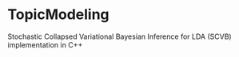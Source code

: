 TopicModeling
=============

Stochastic Collapsed Variational Bayesian Inference for LDA (SCVB) implementation in C++
